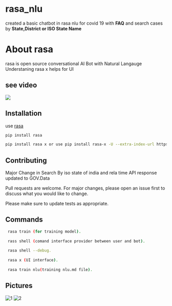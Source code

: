 # rasa_nlu
created a basic chatbot in rasa nlu for covid 19 with **FAQ** and search cases by **State,District or ISO State Name**
# About rasa 
rasa is open source conversational AI Bot with Natural Langauge Understaning
rasa x helps for UI

## see video
![](video.gif)

## Installation
use [rasa](https://rasa.com/docs/rasa/user-guide/installation/)

```bash
pip install rasa

pip install rasa x or use pip install rasa-x -U --extra-index-url https://pypi.rasa.com/simple

```
## Contributing
Major Change in Search By iso state of india and rela time API response updated to GOV.Data

Pull requests are welcome. For major changes, please open an issue first to discuss what you would like to change.

Please make sure to update tests as appropriate.

## Commands
```bash
 rasa train (for training model).
 
 rass shell (comand interface provider between user and bot).
 
 rasa shell --debug.
 
 rasa x (UI interface).
 
 rasa train nlu(training nlu.md file).
```

## Pictures
![1](https://user-images.githubusercontent.com/59947941/80528682-f3c2c280-89b3-11ea-854a-6d7e114f2cf7.PNG)             ![2](https://user-images.githubusercontent.com/59947941/80528778-1a80f900-89b4-11ea-9aac-9e0a1df56cff.PNG)

